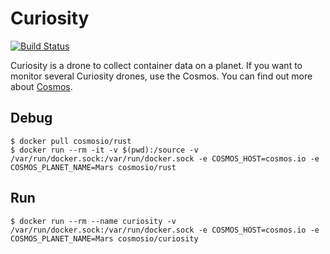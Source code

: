 # Curiosity

[![Build Status](https://travis-ci.org/cosmos-io/curiosity.svg)](https://travis-ci.org/cosmos-io/curiosity)

Curiosity is a drone to collect container data on a planet. If you want to monitor several Curiosity drones, use the Cosmos. You can find out more about [Cosmos](https://github.com/cosmos-io/cosmos).

## Debug
```
$ docker pull cosmosio/rust
$ docker run --rm -it -v $(pwd):/source -v /var/run/docker.sock:/var/run/docker.sock -e COSMOS_HOST=cosmos.io -e COSMOS_PLANET_NAME=Mars cosmosio/rust
```

## Run
```
$ docker run --rm --name curiosity -v /var/run/docker.sock:/var/run/docker.sock -e COSMOS_HOST=cosmos.io -e COSMOS_PLANET_NAME=Mars cosmosio/curiosity
```